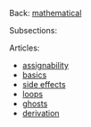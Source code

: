 Back: [mathematical](../mathematical.html)

Subsections:



Articles:

- [assignability](../../blog/mathematical/jml/assignability.html)
- [basics](../../blog/mathematical/jml/basics.html)
- [side effects](../../blog/mathematical/jml/side_effects.html)
- [loops](../../blog/mathematical/jml/loops.html)
- [ghosts](../../blog/mathematical/jml/ghosts.html)
- [derivation](../../blog/mathematical/jml/derivation.html)
